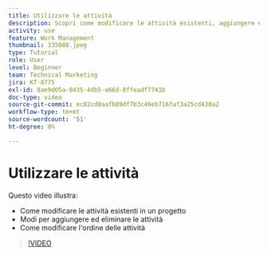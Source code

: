 ```yaml
---
title: Utilizzare le attività
description: Scopri come modificare le attività esistenti, aggiungere ed eliminare attività e modificare l’ordine delle attività in un progetto in [!DNL  Workfront].
activity: use
feature: Work Management
thumbnail: 335088.jpeg
type: Tutorial
role: User
level: Beginner
team: Technical Marketing
jira: KT-8775
exl-id: 8ae9d05a-0435-4db5-a66d-8ffeadf7741b
doc-type: video
source-git-commit: ec82cd0aafb89df7b3c46eb716faf3a25cd438a2
workflow-type: tm+mt
source-wordcount: '51'
ht-degree: 0%

---
```


# Utilizzare le attività

Questo video illustra:

* Come modificare le attività esistenti in un progetto
* Modi per aggiungere ed eliminare le attività
* Come modificare l&#39;ordine delle attività

>[!VIDEO](https://video.tv.adobe.com/v/335088/?quality=12&learn=on)
